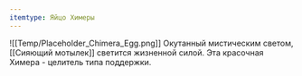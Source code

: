 ```yaml
---
itemtype: Яйцо Химеры
---
```

![[Temp/Placeholder_Chimera_Egg.png]]
Окутанный мистическим светом, [[Сияющий мотылек]] светится жизненной силой. Эта красочная Химера - целитель типа поддержки.
